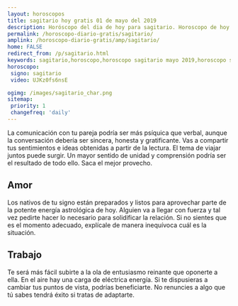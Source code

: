 ```yaml
---
layout: horoscopos
title: sagitario hoy gratis 01 de mayo del 2019 
description: Horóscopo del dia de hoy para sagitario. Horoscopo de hoy 01 de mayo del 2019. Las predicciones de amor, trabajo, vida personal gratis.
permalink: /horoscopo-diario-gratis/sagitario/
amplink: /horoscopo-diario-gratis/amp/sagitario/
home: FALSE
redirect_from: /p/sagitario.html
keywords: sagitario,horoscopo,horoscopo sagitario mayo 2019,horoscopo sagitario hoy,tarot sagitario mayo 2019,horoscopo sagitario,tarot sagitario hoy,horoscopo de hoy,horoscopo diario,tarot del amor,horoscopo de hoy sagitario,horoscopo diario del tarot, Horoscopo de hoy sagitario 01 de mayo del 2019,horóscopo del día, el horoscopo de hoy
horoscopo:
 signo: sagitario
 video: UJKz0fs6nsE

ogimg: /images/sagitario_char.png
sitemap:
 priority: 1
 changefreq: 'daily'
---
```



La comunicación con tu pareja podría ser más psíquica que verbal, aunque la conversación debería ser sincera, honesta y gratificante. Vas a compartir tus sentimientos e ideas obtenidas a partir de la lectura. El tema de viajar juntos puede surgir. Un mayor sentido de unidad y comprensión podría ser el resultado de todo ello. Saca el mejor provecho.

## Amor

Los nativos de tu signo están preparados y listos para aprovechar parte de la potente energía astrológica de hoy. Alguien va a llegar con fuerza y tal vez pedirte hacer lo necesario para solidificar la relación. Si no sientes que es el momento adecuado, explícale de manera inequívoca cuál es la situación.

## Trabajo

Te será más fácil subirte a la ola de entusiasmo reinante que oponerte a ella. En el aire hay una carga de eléctrica energía. Si te dispusieras a cambiar tus puntos de vista, podrías beneficiarte. No renuncies a algo que tú sabes tendrá éxito si tratas de adaptarte.
